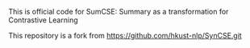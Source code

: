 This is official code for SumCSE: Summary as a transformation for Contrastive Learning

This repository is a fork from https://github.com/hkust-nlp/SynCSE.git